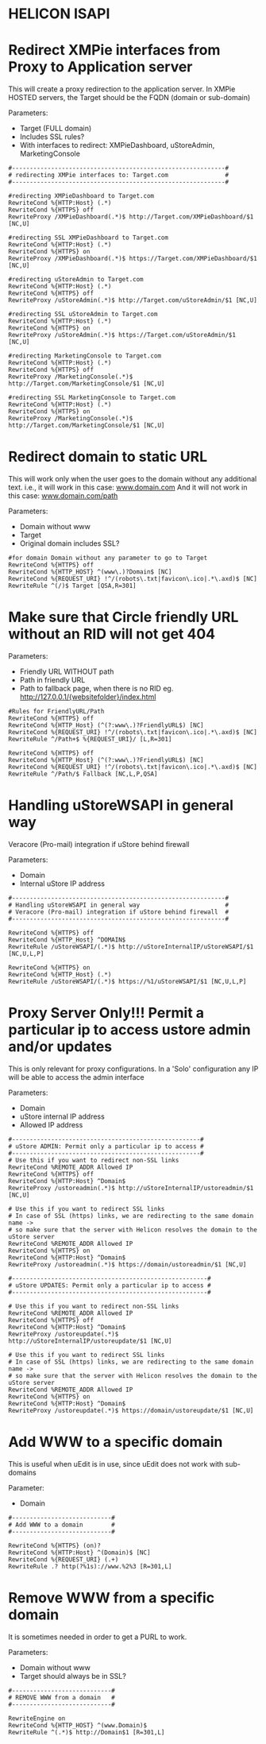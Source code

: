 # HELICON ISAPI

# Redirect XMPie interfaces from Proxy to Application server

This will create a proxy redirection to the application server.
In XMPie HOSTED servers, the Target should be the FQDN (domain or sub-domain)

Parameters:
* Target (FULL domain)
* Includes SSL rules?
* With interfaces to redirect: XMPieDashboard, uStoreAdmin, MarketingConsole	

```
#------------------------------------------------------------#
# redirecting XMPie interfaces to: Target.com                #
#------------------------------------------------------------#

#redirecting XMPieDashboard to Target.com
RewriteCond %{HTTP:Host} (.*)
RewriteCond %{HTTPS} off
RewriteProxy /XMPieDashboard(.*)$ http://Target.com/XMPieDashboard/$1 [NC,U]

#redirecting SSL XMPieDashboard to Target.com
RewriteCond %{HTTP:Host} (.*)
RewriteCond %{HTTPS} on
RewriteProxy /XMPieDashboard(.*)$ https://Target.com/XMPieDashboard/$1 [NC,U]

#redirecting uStoreAdmin to Target.com
RewriteCond %{HTTP:Host} (.*)
RewriteCond %{HTTPS} off
RewriteProxy /uStoreAdmin(.*)$ http://Target.com/uStoreAdmin/$1 [NC,U]

#redirecting SSL uStoreAdmin to Target.com
RewriteCond %{HTTP:Host} (.*)
RewriteCond %{HTTPS} on
RewriteProxy /uStoreAdmin(.*)$ https://Target.com/uStoreAdmin/$1 [NC,U]

#redirecting MarketingConsole to Target.com
RewriteCond %{HTTP:Host} (.*)
RewriteCond %{HTTPS} off
RewriteProxy /MarketingConsole(.*)$ http://Target.com/MarketingConsole/$1 [NC,U]

#redirecting SSL MarketingConsole to Target.com
RewriteCond %{HTTP:Host} (.*)
RewriteCond %{HTTPS} on
RewriteProxy /MarketingConsole(.*)$ http://Target.com/MarketingConsole/$1 [NC,U]
```



# Redirect domain to static URL

This will work only when the user goes to the domain without any additional text.
i.e., it will work in this case: www.domain.com
And it will not work in this case: www.domain.com/path

Parameters: 
* Domain without www
* Target
* Original domain includes SSL?

```
#for domain Domain without any parameter to go to Target
RewriteCond %{HTTPS} off
RewriteCond %{HTTP_HOST} ^(www\.)?Domain$ [NC]
RewriteCond %{REQUEST_URI} !^/(robots\.txt|favicon\.ico|.*\.axd)$ [NC]
RewriteRule ^(/)$ Target [QSA,R=301]
```



# Make sure that Circle friendly URL without an RID will not get 404

Parameters: 
* Friendly URL WITHOUT path
* Path in friendly URL
* Path to fallback page, when there is no RID eg. http://127.0.0.1/{websitefolder}/index.html

```
#Rules for FriendlyURL/Path
RewriteCond %{HTTPS} off
RewriteCond %{HTTP_Host} (^(?:www\.)?FriendlyURL$) [NC]
RewriteCond %{REQUEST_URI} !^/(robots\.txt|favicon\.ico|.*\.axd)$ [NC]
RewriteRule ^/Path+$ %{REQUEST_URI}/ [L,R=301]

RewriteCond %{HTTPS} off
RewriteCond %{HTTP_Host} (^(?:www\.)?FriendlyURL$) [NC]
RewriteCond %{REQUEST_URI} !^/(robots\.txt|favicon\.ico|.*\.axd)$ [NC]
RewriteRule ^/Path/$ Fallback [NC,L,P,QSA]
```


# Handling uStoreWSAPI in general way

Veracore (Pro-mail) integration if uStore behind firewall

Parameters:
* Domain
* Internal uStore IP address

```
#------------------------------------------------------------#
# Handling uStoreWSAPI in general way                        #
# Veracore (Pro-mail) integration if uStore behind firewall  #
#------------------------------------------------------------#

RewriteCond %{HTTPS} off
RewriteCond %{HTTP_Host} ^DOMAIN$
RewriteRule /uStoreWSAPI/(.*)$ http://uStoreInternalIP/uStoreWSAPI/$1 [NC,U,L,P]

RewriteCond %{HTTPS} on
RewriteCond %{HTTP_Host} (.*)
RewriteRule /uStoreWSAPI/(.*)$ https://%1/uStoreWSAPI/$1 [NC,U,L,P]
```



# Proxy Server Only!!! Permit a particular ip to access ustore admin and/or updates

This is only relevant for proxy configurations.
In a 'Solo' configuration any IP will be able to access the admin interface

Parameters:
* Domain
* uStore internal IP address
* Allowed IP address

```
#-----------------------------------------------------#
# uStore ADMIN: Permit only a particular ip to access #
#-----------------------------------------------------#
# Use this if you want to redirect non-SSL links
RewriteCond %REMOTE_ADDR Allowed IP
RewriteCond %{HTTPS} off
RewriteCond %{HTTP:Host} ^Domain$
RewriteProxy /ustoreadmin(.*)$ http://uStoreInternalIP/ustoreadmin/$1 [NC,U]

# Use this if you want to redirect SSL links
# In case of SSL (https) links, we are redirecting to the same domain name ->
# so make sure that the server with Helicon resolves the domain to the uStore server
RewriteCond %REMOTE_ADDR Allowed IP
RewriteCond %{HTTPS} on
RewriteCond %{HTTP:Host} ^Domain$
RewriteProxy /ustoreadmin(.*)$ https://domain/ustoreadmin/$1 [NC,U]

#-------------------------------------------------------#
# uStore UPDATES: Permit only a particular ip to access #
#-------------------------------------------------------#

# Use this if you want to redirect non-SSL links
RewriteCond %REMOTE_ADDR Allowed IP
RewriteCond %{HTTPS} off
RewriteCond %{HTTP:Host} ^Domain$
RewriteProxy /ustoreupdate(.*)$ http://uStoreInternalIP/ustoreupdate/$1 [NC,U]

# Use this if you want to redirect SSL links
# In case of SSL (https) links, we are redirecting to the same domain name ->
# so make sure that the server with Helicon resolves the domain to the uStore server
RewriteCond %REMOTE_ADDR Allowed IP
RewriteCond %{HTTPS} on
RewriteCond %{HTTP:Host} ^Domain$
RewriteProxy /ustoreupdate(.*)$ https://domain/ustoreupdate/$1 [NC,U]
```



# Add WWW to a specific domain

This is useful when uEdit is in use, since uEdit does not work with sub-domains

Parameter: 
* Domain

```
#----------------------------#
# Add WWW to a domain        #
#----------------------------#

RewriteCond %{HTTPS} (on)?
RewriteCond %{HTTP:Host} ^(Domain)$ [NC]
RewriteCond %{REQUEST_URI} (.+)
RewriteRule .? http(?%1s)://www.%2%3 [R=301,L]
```



# Remove WWW from a specific domain

It is sometimes needed in order to get a PURL to work.

Parameters:
* Domain without www
* Target should always be in SSL?

```
#----------------------------#
# REMOVE WWW from a domain   #
#----------------------------#

RewriteEngine on
RewriteCond %{HTTP_HOST} ^(www.Domain)$
RewriteRule ^(.*)$ http://Domain$1 [R=301,L]
```
